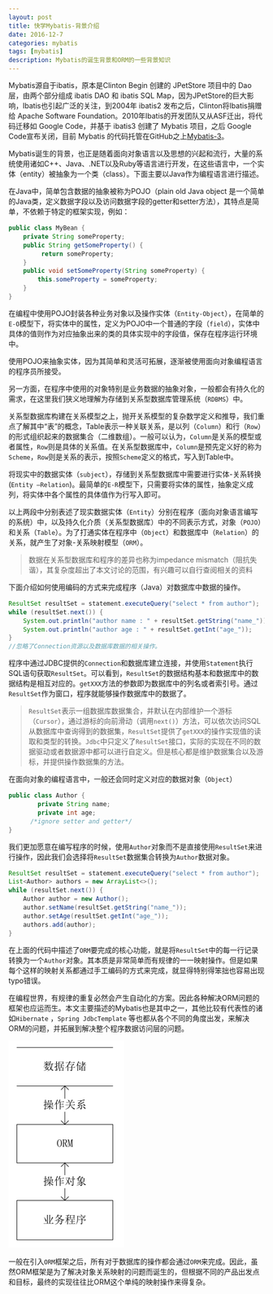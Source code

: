 ```yaml
---
layout: post
title: 快学Mybatis-背景介绍
date: 2016-12-7
categories: mybatis
tags: [mybatis]
description: Mybatis的诞生背景和ORM的一些背景知识
---
```


Mybatis源自于ibatis，原本是Clinton Begin 创建的 JPetStore 项目中的 Dao 层，由两个部分组成 ibatis DAO 和 ibatis SQL Map，因为JPetStore的巨大影响，Ibatis也引起广泛的关注，到2004年 ibatis2 发布之后，Clinton将Ibatis捐赠给 Apache Software Foundation。2010年Ibatis的开发团队又从ASF迁出，将代码迁移如 Google Code，并基于 ibatis3 创建了 Mybatis 项目，之后 Google Code宣布关闭，目前 Mybatis 的代码托管在GitHub之上[Mybatis-3](https://github.com/mybatis/mybatis-3)。

Mybatis诞生的背景，也正是随着面向对象语言以及思想的兴起和流行，大量的系统使用诸如C++、Java、.NET以及Ruby等语言进行开发，在这些语言中，一个实体（entity）被抽象为一个类（class）。下面主要以Java作为编程语言进行描述。

在Java中，简单包含数据的抽象被称为POJO（plain old Java object 是一个简单的Java类，定义数据字段以及访问数据字段的getter和setter方法），其特点是简单，不依赖于特定的框架实现，例如：

````java
public class MyBean {
    private String someProperty;
    public String getSomeProperty() {
         return someProperty;
    }
    public void setSomeProperty(String someProperty) {
        this.someProperty = someProperty;
    }
}
````

在编程中使用POJO封装各种业务对象以及操作实体（`Entity-Object`），在简单的`E-O`模型下，将实体中的属性，定义为POJO中一个普通的字段（`field`），实体中具体的值则作为对应抽象出来的类的具体实现中的字段值，保存在程序运行环境中。

使用POJO来抽象实体，因为其简单和灵活可拓展，逐渐被使用面向对象编程语言的程序员所接受。

另一方面，在程序中使用的对象特别是业务数据的抽象对象，一般都会有持久化的需求，在这里我们狭义地理解为存储到关系型数据库管理系统（`RDBMS`）中。

关系型数据库构建在关系模型之上，抛开关系模型的复杂数学定义和推导，我们重点了解其中“表”的概念，Table表示一种关联关系，是以列（`Column`）和行（`Row`）的形式组织起来的数据集合（二维数组）。一般可以认为，`Column`是关系的模型或者属性，`Row`则是具体的关系值。在关系型数据库中，`Column`是预先定义好的称为`Scheme`，`Row`则是关系的表示，按照`Scheme`定义的格式，写入到Table中。

将现实中的数据实体（`subject`），存储到关系型数据库中需要进行实体-关系转换(`Entity –Relation`)。最简单的`E-R`模型下，只需要将实体的属性，抽象定义成列，将实体中各个属性的具体值作为行写入即可。

以上两段中分别表述了现实数据实体（`Entity`）分别在程序（面向对象语言编写的系统）中，以及持久化介质（关系型数据库）中的不同表示方式，对象（`POJO`）和关系（`Table`）。为了打通实体在程序中（`Object`）和数据库中（`Relation`）的关系，就产生了对象-关系映射模型（`ORM`）。

>数据在关系型数据库和程序的差异也称为impedance mismatch（阻抗失谐），其复杂度超出了本文讨论的范围，有兴趣可以自行查阅相关的资料

下面介绍如何使用编码的方式来完成程序（Java）对数据库中数据的操作。

````java
ResultSet resultSet = statement.executeQuery("select * from author");
while (resultSet.next()) {
	System.out.println("author name : " + resultSet.getString("name_"));
	System.out.println("author age : " + resultSet.getInt("age_"));
}
//忽略了Connection资源以及数据库数据的相关操作。
````

程序中通过JDBC提供的`Connection`和数据库建立连接，并使用`Statement`执行SQL语句获取`ResultSet`。可以看到，`ResultSet`的数据结构基本和数据库中的数据结构是相互对应的。`getXXX`方法的参数即为数据库中的列名或者索引号。通过`ResultSet`作为窗口，程序就能够操作数据库中的数据了。

>`ResultSet`表示一组数据库数据集合，并默认在内部维护一个游标（`Cursor`），通过游标的向前滑动（调用`next()`）方法，可以依次访问SQL从数据库中查询得到的数据集，`ResultSet`提供了`getXXX`的操作实现值的读取和类型的转换。`Jdbc`中只定义了`ResultSet`接口，实际的实现在不同的数据驱动或者数据源中都可以进行自定义。但是核心都是维护数据集合以及游标，并提供操作数据集的方法。

在面向对象的编程语言中，一般还会同时定义对应的数据对象（`Object`）

````java
public class Author {
        private String name;
        private int age;
	  /*ignore setter and getter*/
}
````

我们更加愿意在编写程序的时候，使用`Author`对象而不是直接使用`ResultSet`来进行操作，因此我们会选择将`ResultSet`数据集合转换为`Author`数据对象。

````java
ResultSet resultSet = statement.executeQuery("select * from author");
List<Author> authors = new ArrayList<>();
while (resultSet.next()) {
	Author author = new Author();
	author.setName(resultSet.getString("name_"));
	author.setAge(resultSet.getInt("age_"));
	authors.add(author);
}
````

在上面的代码中描述了`ORM`要完成的核心功能，就是将`ResultSet`中的每一行记录转换为一个`Author`对象。其本质是非常简单而有规律的一一映射操作。但是如果每个这样的映射关系都通过手工编码的方式来完成，就显得特别得笨拙也容易出现typo错误。

在编程世界，有规律的重复必然会产生自动化的方案。因此各种解决ORM问题的框架也应运而生。本文主要描述的Mybatis也是其中之一，其他比较有代表性的诸如`Hibernate` ，`Spring JdbcTemplate` 等也都从各个不同的角度出发，来解决ORM的问题，并拓展到解决整个程序数据访问层的问题。

![ormlayer](/postsimg/mybatis/ormlayer.png)

一般在引入`ORM`框架之后，所有对于数据库的操作都会通过`ORM`来完成。因此，虽然ORM框架是为了解决对象关系映射的问题而诞生的，但根据不同的产品出发点和目标，最终的实现往往比ORM这个单纯的映射操作来得复杂。